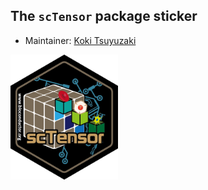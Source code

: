 ## The `scTensor` package sticker

* Maintainer: [Koki Tsuyuzaki](https://github.com/kokitsuyuzaki/)

<img src=scTensor.png height="200">